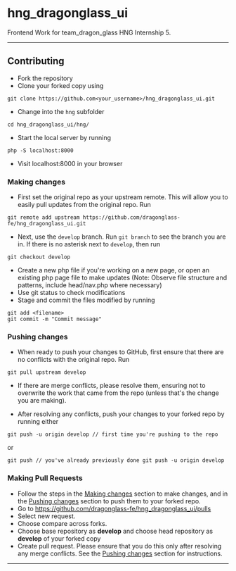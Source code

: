 # hng_dragonglass_ui

Frontend Work for team_dragon_glass HNG Internship 5.

---

## Contributing

- Fork the repository
- Clone your forked copy using

```
git clone https://github.com<your_username>/hng_dragonglass_ui.git
```

- Change into the `hng` subfolder

```
cd hng_dragonglass_ui/hng/
```

- Start the local server by running

```
php -S localhost:8000
```

- Visit localhost:8000 in your browser

### Making changes

- First set the original repo as your upstream remote. This will allow
  you to easily pull updates from the original repo. Run

```
git remote add upstream https://github.com/dragonglass-fe/hng_dragonglass_ui.git
```

- Next, use the `develop` branch. Run `git branch` to see the branch
  you are in. If there is no asterisk next to `develop`, then run

```
git checkout develop
```

- Create a new php file if you're working on a new page, or open an existing php page file to make updates
  (Note: Observe file structure and patterns, include head/nav.php where necessary)
- Use git status to check modifications
- Stage and commit the files modified by running

```
git add <filename>
git commit -m "Commit message"
```

### Pushing changes

- When ready to push your changes to GitHub, first ensure that there
  are no conflicts with the original repo. Run

```
git pull upstream develop
```

- If there are merge conflicts, please resolve them, ensuring not to
  overwrite the work that came from the repo (unless that's the change
  you are making).

- After resolving any conflicts, push your changes to your forked repo by running either

```
git push -u origin develop // first time you're pushing to the repo
```

or

```
git push // you've already previously done git push -u origin develop
```

### Making Pull Requests

- Follow the steps in the [Making changes](#making-changes) section
  to make changes, and in the [Pushing changes](#pushing-changes) section
  to push them to your forked repo.
- Go to https://github.com/dragonglass-fe/hng_dragonglass_ui/pulls
- Select new request.
- Choose compare across forks.
- Choose base repository as **develop** and choose head repository as
  **develop** of your forked copy
- Create pull request. Please ensure that you do this only after
  resolving any merge conflicts. See the [Pushing changes](#pushing-changes)
  section for instructions.

---
